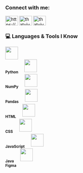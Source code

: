 
<h3 align="left">Connect with me:</h3>
<p align="left">
<a href="https://linkedin.com/in/https://www.linkedin.com/in/vivek-hingu-16b6a92a6/" target="blank"><img align="center" src="https://raw.githubusercontent.com/rahuldkjain/github-profile-readme-generator/master/src/images/icons/Social/linked-in-alt.svg" alt="https://www.linkedin.com/in/vivek-hingu-16b6a92a6/" height="30" width="40" /></a>
<a href="https://instagram.com/thatvivekhingu" target="blank"><img align="center" src="https://raw.githubusercontent.com/rahuldkjain/github-profile-readme-generator/master/src/images/icons/Social/instagram.svg" alt="thatvivekhingu" height="30" width="40" /></a>
<a href="https://www.leetcode.com/thatvivekhingu" target="blank"><img align="center" src="https://raw.githubusercontent.com/rahuldkjain/github-profile-readme-generator/master/src/images/icons/Social/leet-code.svg" alt="thatvivekhingu" height="30" width="40" /></a>
</p>

### 💻 Languages & Tools I Know<p align="left"><p align="left"><p align="left">
<p align="left">
  <img src="https://cdn.jsdelivr.net/gh/devicons/devicon/icons/python/python-original.svg" width="40"/><br><sub><b>Python</b></sub>
  &nbsp;&nbsp;&nbsp;
  <img src="https://cdn.jsdelivr.net/gh/devicons/devicon/icons/numpy/numpy-original.svg" width="40"/><br><sub><b>NumPy</b></sub>
  &nbsp;&nbsp;&nbsp;
  <img src="https://pandas.pydata.org/static/img/pandas_mark.svg" width="40"/><br><sub><b>Pandas</b></sub>
  &nbsp;&nbsp;&nbsp;
  <img src="https://cdn.jsdelivr.net/gh/devicons/devicon/icons/html5/html5-original.svg" width="40"/><br><sub><b>HTML</b></sub>
  &nbsp;&nbsp;&nbsp;
  <img src="https://cdn.jsdelivr.net/gh/devicons/devicon/icons/css3/css3-original.svg" width="40"/><br><sub><b>CSS</b></sub>
  &nbsp;&nbsp;&nbsp;
  <img src="https://cdn.jsdelivr.net/gh/devicons/devicon/icons/javascript/javascript-original.svg" width="40"/><br><sub><b>JavaScript</b></sub>
  &nbsp;&nbsp;&nbsp;
  <img src="https://cdn.jsdelivr.net/gh/devicons/devicon/icons/java/java-original.svg" width="40"/><br><sub><b>Java</b></sub>
  &nbsp;&nbsp;&nbsp;
  <img src="https://cdn.jsdelivr.net/gh/devicons/devicon/icons/figma/figma-original.svg" width="40"/><br><sub><b>Figma</b></sub>
</p>

